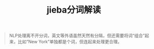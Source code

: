 ﻿---
layout: post
title: jieba分词解读
tags: [NLP, 总结]
category: 技术
mathjax: true
---
>NLP处理离不开分词，英文等外语虽然天然有分隔，但还需要将词“组合”起来，比如“New York”单独都是个词，但连起来处理更合理。

